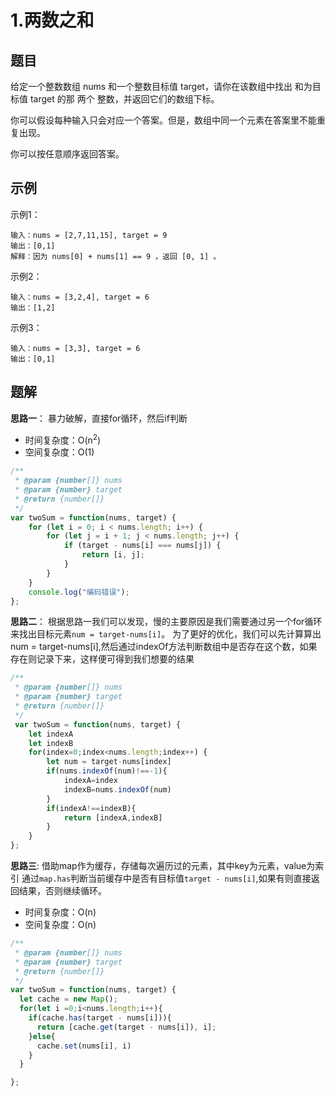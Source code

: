 # 1.两数之和

## 题目

给定一个整数数组 nums 和一个整数目标值 target，请你在该数组中找出 和为目标值 target 的那 两个 整数，并返回它们的数组下标。

你可以假设每种输入只会对应一个答案。但是，数组中同一个元素在答案里不能重复出现。

你可以按任意顺序返回答案。

## 示例

示例1：

```text
输入：nums = [2,7,11,15], target = 9
输出：[0,1]
解释：因为 nums[0] + nums[1] == 9 ，返回 [0, 1] 。
```

示例2：

```text
输入：nums = [3,2,4], target = 6
输出：[1,2]
```

示例3：

```text
输入：nums = [3,3], target = 6
输出：[0,1]
```

## 题解

**思路一**：
暴力破解，直接for循环，然后if判断

- 时间复杂度：O(n<sup>2</sup>)
- 空间复杂度：O(1)

```javascript
/**
 * @param {number[]} nums
 * @param {number} target
 * @return {number[]}
 */
var twoSum = function(nums, target) {
    for (let i = 0; i < nums.length; i++) {
        for (let j = i + 1; j < nums.length; j++) {
            if (target - nums[i] === nums[j]) {
                return [i, j];
            }
        }
    }
    console.log("编码错误");
};
```

**思路二**：
根据思路一我们可以发现，慢的主要原因是我们需要通过另一个for循环来找出目标元素`num = target-nums[i]`。
为了更好的优化，我们可以先计算算出num = target-nums[i],然后通过indexOf方法判断数组中是否存在这个数，如果存在则记录下来，这样便可得到我们想要的结果

```javascript
/**
 * @param {number[]} nums
 * @param {number} target
 * @return {number[]}
 */
 var twoSum = function(nums, target) { 
    let indexA 
    let indexB
    for(index=0;index<nums.length;index++) { 
        let num = target-nums[index] 
        if(nums.indexOf(num)!==-1){ 
            indexA=index 
            indexB=nums.indexOf(num) 
        }
        if(indexA!==indexB){
            return [indexA,indexB]
        } 
    }
};

```

**思路三**:
借助map作为缓存，存储每次遍历过的元素，其中key为元素，value为索引
通过`map.has`判断当前缓存中是否有目标值`target - nums[i]`,如果有则直接返回结果，否则继续循环。

- 时间复杂度：O(n)
- 空间复杂度：O(n)

```javascript
/**
 * @param {number[]} nums
 * @param {number} target
 * @return {number[]}
 */
var twoSum = function(nums, target) {
  let cache = new Map();
  for(let i =0;i<nums.length;i++){
    if(cache.has(target - nums[i])){
      return [cache.get(target - nums[i]), i];
    }else{
      cache.set(nums[i], i)
    }
  }

};

```
